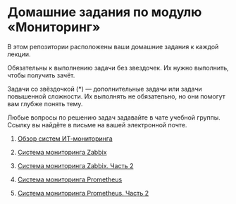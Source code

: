 # Домашние задания по модулю «Мониторинг»

В этом репозитории расположены ваши домашние задания к каждой лекции. 

Обязательны к выполнению задачи без звездочек. Их нужно выполнить, чтобы получить зачёт.

Задачи со звёздочкой (*) — дополнительные задачи или задачи повышенной сложности. Их выполнять не обязательно, но они помогут вам глубже понять тему.

Любые вопросы по решению задач задавайте в чате учебной группы. Ссылку вы найдёте в письме на вашей электронной почте.


1. [Обзор систем ИТ-мониторинга](hw-01.md)

2. [Система мониторинга Zabbix](hw-02.md)

3. [Система мониторинга Zabbix. Часть 2](hw-03.md)

4. [Система мониторинга Prometheus](hw-04.md)

5. [Система мониторинга Prometheus. Часть 2](hw-05.md)
